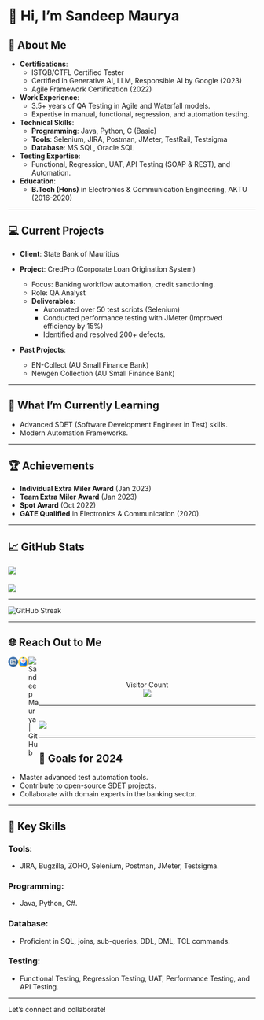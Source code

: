 # 👋 Hi, I’m Sandeep Maurya

## 🌟 **About Me**

- **Certifications**:  
   - ISTQB/CTFL Certified Tester  
   - Certified in Generative AI, LLM, Responsible AI by Google (2023)  
   - Agile Framework Certification (2022)  
- **Work Experience**:  
   - 3.5+ years of QA Testing in Agile and Waterfall models.  
   - Expertise in manual, functional, regression, and automation testing.  
- **Technical Skills**:  
   - **Programming**: Java, Python, C (Basic)  
   - **Tools**: Selenium, JIRA, Postman, JMeter, TestRail, Testsigma  
   - **Database**: MS SQL, Oracle SQL  
- **Testing Expertise**:  
   - Functional, Regression, UAT, API Testing (SOAP & REST), and Automation.  
- **Education**:  
   - **B.Tech (Hons)** in Electronics & Communication Engineering, AKTU (2016-2020)  

---

## 💻 **Current Projects**
- **Client**: State Bank of Mauritius  
- **Project**: CredPro (Corporate Loan Origination System)  
  - Focus: Banking workflow automation, credit sanctioning.  
  - Role: QA Analyst  
  - **Deliverables**:  
    - Automated over 50 test scripts (Selenium)  
    - Conducted performance testing with JMeter (Improved efficiency by 15%)  
    - Identified and resolved 200+ defects.  

- **Past Projects**:  
  - EN-Collect (AU Small Finance Bank)  
  - Newgen Collection (AU Small Finance Bank)  

---

## 🌱 **What I’m Currently Learning**
- Advanced SDET (Software Development Engineer in Test) skills.  
- Modern Automation Frameworks.  

---

## 🏆 **Achievements**
- **Individual Extra Miler Award** (Jan 2023)  
- **Team Extra Miler Award** (Jan 2023)  
- **Spot Award** (Oct 2022)  
- **GATE Qualified** in Electronics & Communication (2020).  

---

## 📈 **GitHub Stats**

<div>
  <a href="https://github.com/sandeepmaurya970">
    <img align="center" height="170" src="https://github-readme-stats.vercel.app/api/top-langs/?username=sandeepmaurya970&layout=compact&langs_count=8&theme=dracula"/>
    <br></br>
    <img align="center" src="https://github-readme-stats.vercel.app/api?username=sandeepmaurya970&show_icons=true&theme=dracula&include_all_commits=true&count_private=true&hide=issues"/>
  </a>
</div>

---

![GitHub Streak](https://streak-stats.demolab.com?user=sandeepmaurya970&theme=dracula)

---

## 🌐 **Reach Out to Me**

<a href="https://www.linkedin.com/in/sandeepmaurya970/">
  <img align="left" alt="Sandeep Maurya | LinkedIn" width="20px" src="https://raw.githubusercontent.com/darshannn10/darshannn10/refs/heads/main/linkedin.svg" />
</a>

<a href="mailto:sandeepmaurya970@gmail.com">
  <img align="left" alt="Sandeep Maurya | Email" width="21px" src="https://raw.githubusercontent.com/darshannn10/darshannn10/refs/heads/main/email.svg" />
</a>

<a href="https://github.com/sandeepmaurya970">
  <img align="left" alt="Sandeep Maurya | GitHub" width="21px" src="https://cdn-icons-png.flaticon.com/512/733/733553.png" />
</a>

<br />
<br />

<p align="center">
  Visitor Count<br>
  <img src="https://profile-counter.glitch.me/sandeepmaurya970/count.svg" />
</p>

---

<br>
<img src="https://media.giphy.com/media/3oEjHWpiVIOGXT5l9m/giphy.gif" width="300">
</br>

---

## 🎯 **Goals for 2024**

- Master advanced test automation tools.  
- Contribute to open-source SDET projects.  
- Collaborate with domain experts in the banking sector.  

---

## 🔧 **Key Skills**

### Tools:
- JIRA, Bugzilla, ZOHO, Selenium, Postman, JMeter, Testsigma.  

### Programming:
- Java, Python, C#.

### Database:
- Proficient in SQL, joins, sub-queries, DDL, DML, TCL commands.

### Testing:
- Functional Testing, Regression Testing, UAT, Performance Testing, and API Testing.

---

Let’s connect and collaborate!
